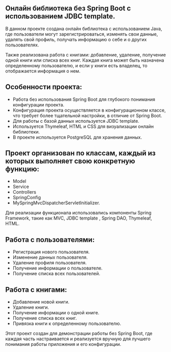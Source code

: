 Онлайн библиотека без Spring Boot с использованием JDBC template.
----------------------------------
В данном проекте создана онлайн библиотека с использованием Java, 
где пользователи могут зарегистрироваться, изменять свои данные, удалять свой профиль, 
получать информацию о себе и о других пользователях. 

Также реализована работа с книгами: добавление, удаление, получение одной книги или списка всех книг. 
Каждая книга может быть назначена определенному пользователю, и если у книги есть владелец, то отображается информация о нем.

Особенности проекта:
---------------
- Работа без использования Spring Boot для глубокого понимания конфигурации проекта.
- Конфигурация проекта осуществляется в конфигурационном классе, что требует более тщательной настройки, в отличие от Spring Boot.
- Для работы с базой данных используется JDBC template.
- Используется Thymeleaf, HTML и CSS для визуализации онлайн библиотеки.
- В проекте используется PostgreSQL для хранения данных.

Проект организован по классам, каждый из которых выполняет свою конкретную функцию: 
--------------------------------
- Model
- Service
- Controllers
- SpringConfig
- MySpringMvcDispatcherServletInitializer.

Для реализации функционала использовались компоненты Spring Framework, такие как MVC, JDBC template , Spring DAO, Thymeleaf, HTML. 

Работа с пользователями:
------------------
- Регистрация нового пользователя.
- Изменение данных пользователя.
- Удаление профиля пользователя.
- Получение информации о пользователе.
- Получение списка всех пользователей.

Работа с книгами:
-------------------
- Добавление новой книги.
- Удаление книги.
- Получение информации о одной книге.
- Получение списка всех книг.
- Привязка книги к определенному пользователю.

Этот проект создан для демонстрации работы без Spring Boot, где каждая часть настраивается и реализуется вручную для лучшего понимания работы приложения и его конфигурации.

